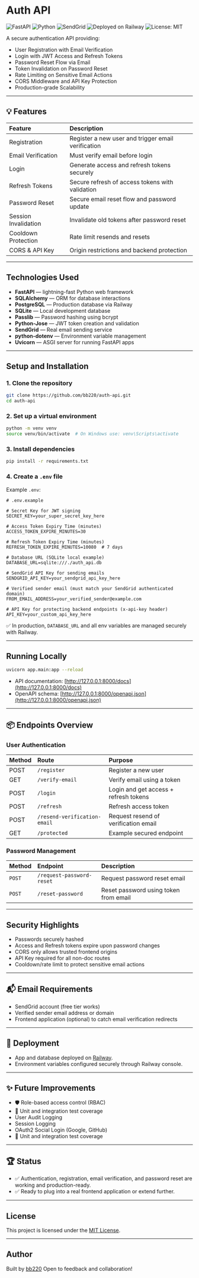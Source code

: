 # Auth API

![FastAPI](https://img.shields.io/badge/FastAPI-005571?style=for-the-badge&logo=fastapi)
![Python](https://img.shields.io/badge/Python-3.12%2B-blue?style=for-the-badge&logo=python)
![SendGrid](https://img.shields.io/badge/SendGrid-00b2ff?style=for-the-badge&logo=sendgrid)
![Deployed on Railway](https://img.shields.io/badge/Railway-App-6c4cff?style=for-the-badge&logo=railway)
![License: MIT](https://img.shields.io/badge/License-MIT-green?style=for-the-badge)

A secure authentication API providing:
- User Registration with Email Verification
- Login with JWT Access and Refresh Tokens
- Password Reset Flow via Email
- Token Invalidation on Password Reset
- Rate Limiting on Sensitive Email Actions
- CORS Middleware and API Key Protection
- Production-grade Scalability

---

## 💡 Features

| Feature | Description |
|:---|:---|
| Registration | Register a new user and trigger email verification |
| Email Verification | Must verify email before login |
| Login | Generate access and refresh tokens securely |
| Refresh Tokens | Secure refresh of access tokens with validation |
| Password Reset | Secure email reset flow and password update |
| Session Invalidation | Invalidate old tokens after password reset |
| Cooldown Protection | Rate limit resends and resets |
| CORS & API Key | Origin restrictions and backend protection |

---

## Technologies Used

- **FastAPI** — lightning-fast Python web framework
- **SQLAlchemy** — ORM for database interactions
- **PostgreSQL** — Production database via Railway
- **SQLite** — Local development database
- **Passlib** — Password hashing using bcrypt
- **Python-Jose** — JWT token creation and validation
- **SendGrid** — Real email sending service
- **python-dotenv** — Environment variable management
- **Uvicorn** — ASGI server for running FastAPI apps

---

## Setup and Installation

### 1. Clone the repository

```bash
git clone https://github.com/bb220/auth-api.git
cd auth-api
```

### 2. Set up a virtual environment

```bash
python -m venv venv
source venv/bin/activate  # On Windows use: venv\Scripts\activate
```

### 3. Install dependencies

```bash
pip install -r requirements.txt
```

### 4. Create a `.env` file

Example `.env`:

```env
# .env.example

# Secret Key for JWT signing
SECRET_KEY=your_super_secret_key_here

# Access Token Expiry Time (minutes)
ACCESS_TOKEN_EXPIRE_MINUTES=30

# Refresh Token Expiry Time (minutes)
REFRESH_TOKEN_EXPIRE_MINUTES=10080  # 7 days

# Database URL (SQLite local example)
DATABASE_URL=sqlite:///./auth_api.db

# SendGrid API Key for sending emails
SENDGRID_API_KEY=your_sendgrid_api_key_here

# Verified sender email (must match your SendGrid authenticated domain)
FROM_EMAIL_ADDRESS=your_verified_sender@example.com

# API Key for protecting backend endpoints (x-api-key header)
API_KEY=your_custom_api_key_here
```

✅ In production, `DATABASE_URL` and all env variables are managed securely with Railway.

---

## Running Locally

```bash
uvicorn app.main:app --reload
```

- API documentation: [http://127.0.0.1:8000/docs](http://127.0.0.1:8000/docs)
- OpenAPI schema: [http://127.0.0.1:8000/openapi.json](http://127.0.0.1:8000/openapi.json)

---

## 📦 Endpoints Overview

### User Authentication

| Method | Route | Purpose |
|:---|:---|:---|
| POST | `/register` | Register a new user |
| GET | `/verify-email` | Verify email using a token |
| POST | `/login` | Login and get access + refresh tokens |
| POST | `/refresh` | Refresh access token |
| POST | `/resend-verification-email` | Request resend of verification email |
| GET | `/protected` | Example secured endpoint |

### Password Management

| Method | Endpoint | Description |
|:---|:---|:---|
| `POST` | `/request-password-reset` | Request password reset email |
| `POST` | `/reset-password` | Reset password using token from email |

---


## Security Highlights

- Passwords securely hashed
- Access and Refresh tokens expire upon password changes
- CORS only allows trusted frontend origins
- API Key required for all non-doc routes
- Cooldown/rate limit to protect sensitive email actions

---

## 📬 Email Requirements

- SendGrid account (free tier works)
- Verified sender email address or domain
- Frontend application (optional) to catch email verification redirects

---

## 🚀 Deployment

- App and database deployed on [Railway](https://railway.app/).
- Environment variables configured securely through Railway console.

---

## ✨ Future Improvements

- 🛡 Role-based access control (RBAC)
- 🧪 Unit and integration test coverage
- User Audit Logging
- Session Logging
- OAuth2 Social Login (Google, GitHub)
- 🧪 Unit and integration test coverage

---

## 🏆 Status

- ✅ Authentication, registration, email verification, and password reset are working and production-ready.
- ✅ Ready to plug into a real frontend application or extend further.

---

## License

This project is licensed under the [MIT License](LICENSE).

---

## Author

Built by [bb220](https://github.com/bb220)
Open to feedback and collaboration!
